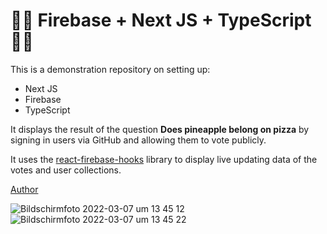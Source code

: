 # 🍕🍍 Firebase + Next JS + TypeScript 🍍🍕

This is a demonstration repository on setting up:

- Next JS
- Firebase
- TypeScript

It displays the result of the question **Does pineapple belong on pizza** by signing in users via GitHub and allowing them to vote publicly.

It uses the [react-firebase-hooks](https://www.npmjs.com/package/react-firebase-hooks) library to display live updating data of the votes and user collections.

[Author](https://www.youtube.com/watch?v=awd_oYcmrRA&ab_channel=JarrodWatts)

![Bildschirmfoto 2022-03-07 um 13 45 12](https://user-images.githubusercontent.com/45995648/157037384-870fef7a-3dfa-4c33-9ba0-a1c23145daa7.png)
![Bildschirmfoto 2022-03-07 um 13 45 22](https://user-images.githubusercontent.com/45995648/157037386-e73dbf3b-c4e8-4d6c-9ef5-6b8f18612e81.png)
